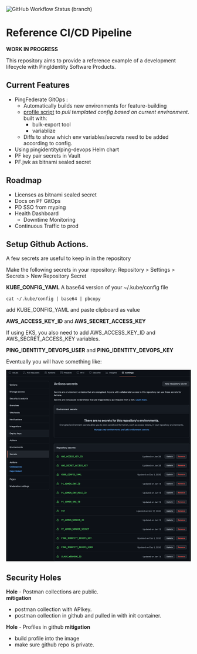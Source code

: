 ![GitHub Workflow Status (branch)](https://img.shields.io/github/workflow/status/Technical-Enablement-PingIdentity/BXFinance-ServerProfiles/DeployEnv/master?label=prod)
# Reference CI/CD Pipeline

**WORK IN PROGRESS**

This repository aims to provide a reference example of a development lifecycle with PingIdentity Software Products. 

## Current Features

- PingFederate GitOps :
  - Automatically builds new environments for feature-building
  - [profile script](ci_tools/pf_build_profile/pf_profile.sh) to _pull templated config based on current environment_. built with:
    - bulk-export tool
    - variablize
  - Diffs to show which env variables/secrets need to be added according to config.
- Using pingidentity/ping-devops Helm chart 
- PF key pair secrets in Vault
- PF.jwk as bitnami sealed secret

## Roadmap

- Licenses as bitnami sealed secret
- Docs on PF GitOps
- PD SSO from myping
- Health Dashboard 
  - Downtime Monitoring
- Continuous Traffic to prod

## Setup Github Actions. 

A few secrets are useful to keep in in the repository

Make the following secrets in your repository: 
Repository > Settings > Secrets > New Repository Secret

**KUBE_CONFIG_YAML**
A base64 version of your ~/.kube/config file

```
cat ~/.kube/config | base64 | pbcopy
```
add KUBE_CONFIG_YAML and paste clipboard as value

**AWS_ACCESS_KEY_ID** and **AWS_SECRET_ACCESS_KEY**

If using EKS, you also need to add AWS_ACCESS_KEY_ID and AWS_SECRET_ACCESS_KEY variables. 

**PING_IDENTITY_DEVOPS_USER** and **PING_IDENTITY_DEVOPS_KEY**

Eventually you will have something like:

![github-secrets](images/github-secrets.png)

## Security Holes

**Hole** - Postman collections are public.   
**mitigation** 
- postman collection with APIkey. 
- postman collection in github and pulled in with init container. 

**Hole** - Profiles in github
**mitigation**
- build profile into the image
- make sure github repo is private. 

<!-- **Hole** - Secrets in profiles. 
**mitigation**
- Use vault for secrets
- use k8s secrets for secrets. -->
